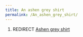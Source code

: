 ```yaml
---
title: An ashen grey shirt
permalink: /An_ashen_grey_shirt/
---
```


1.  REDIRECT [Ashen grey shirt](Ashen_grey_shirt "wikilink")